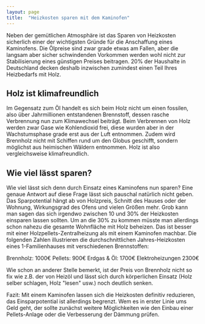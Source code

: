 ```yaml
---
layout: page
title:  "Heizkosten sparen mit dem Kaminofen"
---
```


Neben der gemütlichen Atmosphäre ist das Sparen von Heizkosten sicherlich einer der wichtigsten Gründe für die Anschaffung eines Kaminofens. Die Ölpreise sind zwar grade etwas am Fallen, aber die langsam aber sicher schwindenden Vorkommen werden wohl nicht zur Stabilisierung eines günstigen Preises beitragen. 20% der Haushalte in Deutschland decken deshalb inzwischen zumindest einen Teil Ihres Heizbedarfs mit Holz.

## Holz ist klimafreundlich
Im Gegensatz zum Öl handelt es sich beim Holz nicht um einen fossilen, also über Jahrmillionen entstandenen Brennstoff, dessen rasche Verbrennung nun zum Klimawechsel beiträgt. Beim Verbrennen von Holz werden zwar Gase wie Kohlendioxid frei, diese wurden aber in der Wachstumsphase grade erst aus der Luft entnommen. Zudem wird Brennholz nicht mit Schiffen rund um den Globus geschifft, sondern möglichst aus heimischen Wäldern entnommen. Holz ist also vergleichsweise klimafreundlich.

## Wie viel lässt sparen?
Wie viel lässt sich denn durch Einsatz eines Kaminofens nun sparen? Eine genaue Antwort auf diese Frage lässt sich pauschal natürlich nicht geben. Das Sparpotential hängt ab von Holzpreis, Schnitt des Hauses oder der Wohnung, Wirkungsgrad des Ofens und vielen Größen mehr. Grob kann man sagen das sich irgendwo zwischen 10 und 30% der Heizkosten einsparen lassen sollten. Um an die 30% zu kommen müsste man allerdings schon nahezu die gesamte Wohnfläche mit Holz beheizen. Das ist besser mit einer Holzpellets-Zentralheizung als mit einem Kaminofen machbar.
Die folgenden Zahlen illustrieren die durchschnittlichen Jahres-Heizkosten eines 1-Familienhauses mit verschiedenen Brennstoffen:

Brennholz: 		1000€
Pellets: 		900€
Erdgas & Öl: 		1700€
Elektroheizungen 	2300€

Wie schon an anderer Stelle bemerkt, ist der Preis von Brennholz nicht so fix wie z.B. der von Heizöl und lässt sich durch körperlichen Einsatz (Holz selber schlagen, Holz "lesen" usw.) noch deutlich senken.

Fazit: Mit einem Kaminofen lassen sich die Heizkosten definitiv reduzieren, das Einsparpotential ist allerdings begrenzt. Wem es in erster Linie ums Geld geht, der sollte zunächst weitere Möglichkeiten wie den Einbau einer Pellets-Anlage oder die Verbesserung der Dämmung prüfen.
